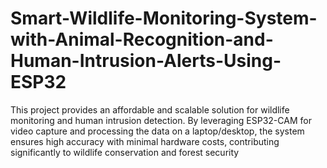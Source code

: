 # Smart-Wildlife-Monitoring-System-with-Animal-Recognition-and-Human-Intrusion-Alerts-Using-ESP32
This project provides an affordable and scalable solution for wildlife monitoring and human intrusion detection. By leveraging ESP32-CAM for video capture and processing the data on a laptop/desktop, the system ensures high accuracy with minimal hardware costs, contributing significantly to wildlife conservation and forest security
